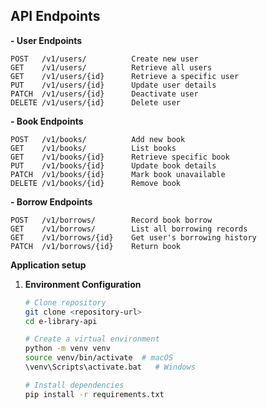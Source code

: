 API Endpoints
-------------------
**- User Endpoints**

```plaintext
POST   /v1/users/          Create new user
GET    /v1/users/          Retrieve all users
GET    /v1/users/{id}      Retrieve a specific user
PUT    /v1/users/{id}      Update user details
PATCH  /v1/users/{id}      Deactivate user
DELETE /v1/users/{id}      Delete user
```
**- Book Endpoints**

```plaintext
POST   /v1/books/          Add new book
GET    /v1/books/          List books
GET    /v1/books/{id}      Retrieve specific book
PUT    /v1/books/{id}      Update book details
PATCH  /v1/books/{id}      Mark book unavailable
DELETE /v1/books/{id}      Remove book
```
**- Borrow Endpoints**

```plaintext
POST   /v1/borrows/        Record book borrow
GET    /v1/borrows/        List all borrowing records
GET    /v1/borrows/{id}    Get user's borrowing history
PATCH  /v1/borrows/{id}    Return book
```

**Application setup**

1. **Environment Configuration**
   ```bash
   # Clone repository
   git clone <repository-url>
   cd e-library-api

   # Create a virtual environment
   python -m venv venv
   source venv/bin/activate  # macOS
   \venv\Scripts\activate.bat   # Windows

   # Install dependencies
   pip install -r requirements.txt
